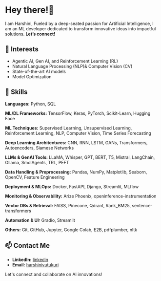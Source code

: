 # Hey there!👋
I am Harshini, Fueled by a deep-seated passion for Artificial Intelligence, I am an ML developer dedicated to transform innovative ideas into impactful solutions.  **Let’s connect!**

## 🔎 Interests

- Agentic AI, Gen AI, and Reinforcement Learning (RL)
- Natural Language Processing (NLP)& Computer Vision (CV)
- State-of-the-art AI models
- Model Optimization

## 🚀 Skills
**Languages:**  Python, SQL

**ML/DL Frameworks:**  TensorFlow, Keras, PyTorch, Scikit-Learn, Hugging Face

**ML Techniques:**  Supervised Learning, Unsupervised Learning, Reinforcement Learning, NLP, Computer Vision, Time Series Forecasting

**Deep Learning Architectures:**  CNN, RNN, LSTM, GANs, Transformers, Autoencoders, Siamese Networks

**LLMs & GenAI Tools:**  LLaMA, Whisper, GPT, BERT, T5, Mistral, LangChain, Ollama, SmolAgents, TRL, PEFT

**Data Handling & Preprocessing:**  Pandas, NumPy, Matplotlib, Seaborn, OpenCV, Feature Engineering

**Deployment & MLOps:**  Docker, FastAPI, Django, Streamlit, MLflow

**Monitoring & Observability:**  Arize Phoenix, openinference-instrumentation

**Vector DBs & Retrieval:**  FAISS, Pinecone, Qdrant, Rank_BM25, sentence-transformers

**Automation & UI:**  Gradio, Streamlit

**Others:**  Git, GitHub, Jupyter, Google Colab, E2B, pdfplumber, nltk

## 📫 Contact Me

- **LinkedIn:** [linkedin](https://www.linkedin.com/in/harshini1v/)
- **Email:** [harshinivutukuri](https://www.linkedin.com/in/harshini1v/)

Let's connect and collaborate on AI innovations!
